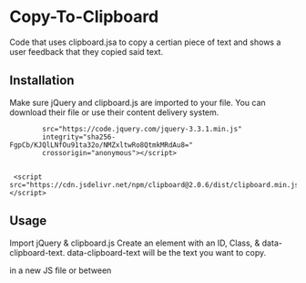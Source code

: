 # Copy-To-Clipboard

Code that uses clipboard.jsa to copy a certian piece of text and shows a user feedback that they copied said text.

## Installation

Make sure jQuery and clipboard.js are imported to your file. You can download their file or use their content delivery system.

```<script
        src="https://code.jquery.com/jquery-3.3.1.min.js"
        integrity="sha256-FgpCb/KJQlLNfOu91ta32o/NMZxltwRo8QtmkMRdAu8="
        crossorigin="anonymous"></script>
 

 <script src="https://cdn.jsdelivr.net/npm/clipboard@2.0.6/dist/clipboard.min.js"></script>

```

## Usage


Import jQuery & clipboard.js
Create an element with an ID, Class, & data-clipboard-text.
data-clipboard-text will be the text you want to copy.

in a new JS file or between <script> Initiate cliboard


```
var clipboard = new ClipboardJS('.btn'); 
```

Write a success function where you make the ID into a variable and create a new element if worked.\ 
Use clipboard.destroy() if you want it only to run once.

```
clipboard.on("success", function() {
  
//copy email
  var copy = document.getElementById("copy");
//Create a paragraph that says copied
  copy.insertAdjacentHTML("afterend", "<p>Copied</p>");
  
  //Only Run once
  clipboard.destroy();
});
```

create an error function just in case it doesn't work.
```
//If it didn't work show error
clipboard.on("error", function() {
  document.body.insertAdjacentHTML('beforeend', '<div>that didnt work.</div>');
});
```


## License
[MIT](https://choosealicense.com/licenses/mit/)
